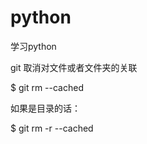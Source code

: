 # python
学习python

git 取消对文件或者文件夹的关联

$ git rm --cached <filename>

如果是目录的话：

$ git rm -r --cached <foldername>
